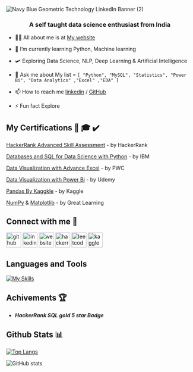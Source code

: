 

![Navy Blue Geometric Technology LinkedIn Banner (2)](https://github.com/punithyc/punithyc/assets/123263654/bdfcf3da-69ca-4988-8dba-aec574c0bb72)

 
 ### <p align='center'>A self taught data science enthusiast from India</p>
 



- 👨‍💻 All about me is at  [My website](https://bio.link/punithyc)
 
- 🌱 I’m currently learning Python, Machine learning

- 🛩️ Exploring Data Science, NLP, Deep Learning & Artificial Intelligence
 
- 💬 Ask me about My list = ```[ "Python", "MySQL", "Statistics", "Power Bi", "Data Analytics" ,"Excel" ,"EDA" ]```
 
- 📫 How to reach me  [linkedin](www.linkedin.com/in/punith-yc) / [GitHub](https://github.com/punithyc)
 
- ⚡ Fun fact  Explore 

## My Certifications 📜 🎓 ✔️
[HackerRank Advanced Skill Assessment](https://www.hackerrank.com/certificates/d68282519075) - by  HackerRank<br>

[ Databases and SQL for Data Science with Python](https://www.coursera.org/account/accomplishments/certificate/X5VJVTQD2SXT) - by IBM<br>

[Data Visualization with Advance Excel](https://www.coursera.org/account/accomplishments/certificate/K7VQVJNJFY6T) - by PWC<br>

[Data Visualization with Power Bi](https://www.udemy.com/certificate/UC-b8093fed-facb-4bb9-b9a2-7eb9507fee1a/) - by Udemy<br>

[Pandas By Kaggkle](https://www.kaggle.com/learn/certification/ycpunithguest/pandas) - by Kaggle<br>

[NumPy](https://olympus.mygreatlearning.com/courses/50633/certificate) & [Matplotlib](https://olympus.mygreatlearning.com/courses/56749/certificate) - by Great Learning

## Connect with me 🔗
[<img src='https://cdn.jsdelivr.net/npm/simple-icons@3.0.1/icons/github.svg' alt='github' height='40'>](https://github.com/https://github.com/punithyc)      [<img src='https://cdn.jsdelivr.net/npm/simple-icons@3.0.1/icons/linkedin.svg' alt='linkedin' height='40'>](https://www.linkedin.com/in/www.linkedin.com/in/punith-yc/) 
    [<img src='https://cdn.jsdelivr.net/npm/simple-icons@3.0.1/icons/icloud.svg' alt='website' height='40'>](https://bio.link/punithyc)        [<img src='https://cdn.jsdelivr.net/npm/simple-icons@3.0.1/icons/hackerrank.svg' alt='hackerrank' height='40'>](https://www.hackerrank.com/profile/punithyc8688)    [<img src='https://cdn.jsdelivr.net/npm/simple-icons@3.0.1/icons/leetcode.svg' alt='leetcode' height='40'>](https://leetcode.com/punithyc8688/)   [<img src='https://cdn.jsdelivr.net/npm/simple-icons@3.0.1/icons/kaggle.svg' alt='kaggle' height='40'>](https://www.kaggle.com/ycpunithguest)  



## Languages and Tools
[![My Skills](https://skillicons.dev/icons?i=MySQL,gcp,azure,react,vue,flutter&perline=15)](https://skillicons.dev)


## Achivements 🏆

* *__HackerRank SQL gold 5 star Badge__*

## Github Stats 📊

[![Top Langs](https://github-readme-stats.vercel.app/api/top-langs/?username=punithyc)](https://github.com/anuraghazra/github-readme-stats)

![GitHub stats](https://github-readme-stats.vercel.app/api?username=punithyc&show_icons=true)  

 

